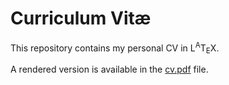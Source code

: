 # Curriculum Vitæ

This repository contains my personal CV in L<sup>A</sup>T<sub>E</sub>X.

A rendered version is available in the [cv.pdf](cv.pdf) file.